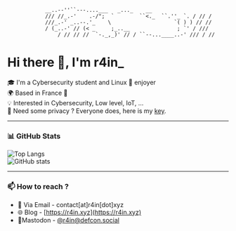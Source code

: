 ```
            __..--''``---....___   _..._    __
            /// //_.-'    .-/";  `        ``<._  ``.''_ `. / // /
            ///_.-' _..--.'_    \                    `( ) ) // //
            / (_..-' // (< _     ;_..__               ; `' / ///
                / // // //  `-._,_)' // / ``--...____..-' /// / //
```

# Hi there 👋, I'm r4in_

🎓 I'm a Cybersecurity student and Linux 🐧 enjoyer   
🌍 Based in France 🥖   
💡 Interested in Cybersecurity, Low level, IoT, ...  
🔑 Need some privacy ? Everyone does, here is my [key](https://keys.openpgp.org/search?q=contact%40r4in.xyz).

---

### 📊 GitHub Stats
![Top Langs](https://github-readme-stats.vercel.app/api/top-langs/?username=01xR4in&layout=compact&theme=radical)  
![GitHub stats](https://github-readme-stats.vercel.app/api?username=01xR4in&show_icons=true&theme=radical)  

---

### 📫 How to reach ?
- 📧 Via Email -  contact[at]r4in[dot]xyz 
- 🌐 Blog - [https://r4in.xyz](https://r4in.xyz)  
- 🐘Mastodon - [@r4in@defcon.social](https://defcon.social/@r4in)
